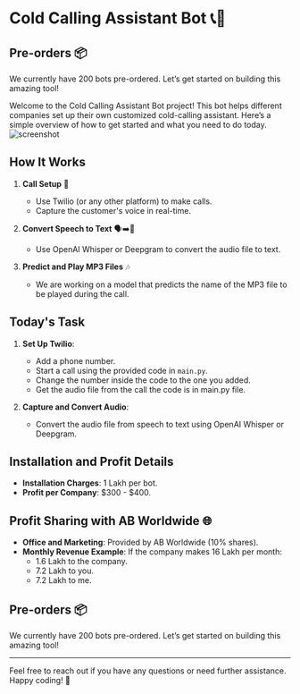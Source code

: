 # Cold Calling Assistant Bot 📞🤖
## Pre-orders 📦

We currently have 200 bots pre-ordered. Let’s get started on building this amazing tool!

Welcome to the Cold Calling Assistant Bot project! This bot helps different companies set up their own customized cold-calling assistant. Here’s a simple overview of how to get started and what you need to do today.
![screenshot](phone-calling-assitant.png)
## How It Works

1. **Call Setup** 📲
   - Use Twilio (or any other platform) to make calls.
   - Capture the customer's voice in real-time.

2. **Convert Speech to Text** 🗣️➡️📝
   - Use OpenAI Whisper or Deepgram to convert the audio file to text.

3. **Predict and Play MP3 Files** 🎶
   - We are working on a model that predicts the name of the MP3 file to be played during the call.

## Today's Task

1. **Set Up Twilio**:
   - Add a phone number.
   - Start a call using the provided code in `main.py`.
   - Change the number inside the code to the one you added.
   - Get the audio file from the call the code is in main.py file.

2. **Capture and Convert Audio**:
 
   - Convert the audio file from speech to text using OpenAI Whisper or Deepgram.

## Installation and Profit Details

- **Installation Charges**: 1 Lakh per bot.
- **Profit per Company**: $300 - $400.

## Profit Sharing with AB Worldwide 🌐

- **Office and Marketing**: Provided by AB Worldwide (10% shares).
- **Monthly Revenue Example**: If the company makes 16 Lakh per month:
  - 1.6 Lakh to the company.
  - 7.2 Lakh to you.
  - 7.2 Lakh to me.

## Pre-orders 📦

We currently have 200 bots pre-ordered. Let’s get started on building this amazing tool!

---

Feel free to reach out if you have any questions or need further assistance. Happy coding! 🚀
